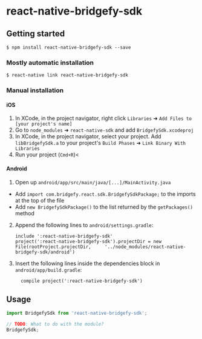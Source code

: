 # react-native-bridgefy-sdk

## Getting started

`$ npm install react-native-bridgefy-sdk --save`

### Mostly automatic installation

`$ react-native link react-native-bridgefy-sdk`

### Manual installation


#### iOS

1. In XCode, in the project navigator, right click `Libraries` ➜ `Add Files to [your project's name]`
2. Go to `node_modules` ➜ `react-native-sdk` and add `BridgefySdk.xcodeproj`
3. In XCode, in the project navigator, select your project. Add `libBridgefySdk.a` to your project's `Build Phases` ➜ `Link Binary With Libraries`
4. Run your project (`Cmd+R`)<

#### Android

1. Open up `android/app/src/main/java/[...]/MainActivity.java`
  - Add `import com.bridgefy.react.sdk.BridgefySdkPackage;` to the imports at the top of the file
  - Add `new BridgefySdkPackage()` to the list returned by the `getPackages()` method
2. Append the following lines to `android/settings.gradle`:
  	```
  	include ':react-native-bridgefy-sdk'
  	project(':react-native-bridgefy-sdk').projectDir = new File(rootProject.projectDir, 	'../node_modules/react-native-bridgefy-sdk/android')
  	```
3. Insert the following lines inside the dependencies block in `android/app/build.gradle`:
  	```
      compile project(':react-native-bridgefy-sdk')
  	```


## Usage
```javascript
import BridgefySdk from 'react-native-bridgefy-sdk';

// TODO: What to do with the module?
BridgefySdk;
```

